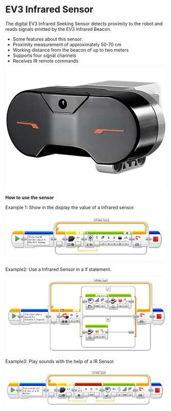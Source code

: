 # EV3 Infrared Sensor
The digital EV3 Infrared Seeking Sensor detects proximity to the robot and reads signals emitted by the EV3 Infrared Beacon.

- Some features about this sensor:
- Proximity measurement of approximately 50-70 cm 
- Working distance from the beacon of up to two meters
- Supports four signal channels
- Receives IR remote commands

![](./ev3_ir_sensor.png)

**How to use the sensor**

Example 1: Show in the display the value of a Infrared sensor.

![](./ev3_ir_sensor_example1.png)

Example2: Use a Infrared Sensor in a if statement.

![](./ev3_ir_sensor_example2.png)

Example3: Play sounds with the help of a IR Sensor.

![](./ev3_ir_sensor_example3.png)
